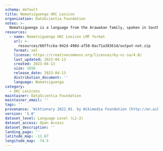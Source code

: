 ```yaml
---
schema: default
title: Nomatsiguenga UKC Lexicon
organization: DataScientia Foundation
notes: >-
  Nomatsiguenga is a language from the Arawakan family, spoken in South America. The UKC Lexicon of Nomatsiguenga is represented as a lexico-semantic network. It consists of words, word senses, synsets, as well as sense-level and synset-level relationships.
resources:
  - name: Nomatsiguenga UKC Lexicon LMF format
    url: >-
      resources/66ffccba-942d-498d-af58-0ac71a38361d/output-not.zip
    format: xml
    license: https://creativecommons.org/licenses/by-nc-sa/4.0/
    last_updated: 2023-04-13
    created: 2023-04-13
    size: 1656
    release_date: 2023-04-13
    distribution_document: ''
    language: Nomatsiguenga
category:
  - UKC Lexicons
maintainer: DataScientia Foundation
maintainer_email: ''
tags: ''
provenance: 'Wiktionary 2022.01. by Wikimedia Foundation (http://en.wiktionary.org); CogNet 2.1 by Khuyagbaatar Batsuren, National University of Mongolia (http://cognet.ukc.disi.unitn.it); Native Languages of the Americas 2021.11. by Laura Redish and Orrin Lewis (http://www.native-languages.org); Princeton WordNet 2.1 by Princeton University (https://wordnet.princeton.edu)'
version: '1.0'
dataset_level: Language Level (L1-2)
dataset_access: Open Access
dataset_description: ''
landing_page: ''
latitude_map: -11.67
longitude_map: -74.5
---
```

